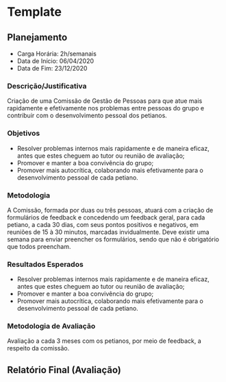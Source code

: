 Template
========

Planejamento
------------

* Carga Horária: 2h/semanais
* Data de Início: 06/04/2020
* Data de Fim: 23/12/2020

### Descrição/Justificativa

Criação de uma Comissão de Gestão de Pessoas para que atue mais rapidamente e efetivamente nos problemas entre pessoas do grupo e contribuir com o desenvolvimento pessoal dos petianos.


### Objetivos

- Resolver problemas internos mais rapidamente e de maneira eficaz, antes que estes cheguem ao tutor ou reunião de avaliação;
- Promover e manter a boa convivência do grupo;
- Promover mais autocrítica, colaborando mais efetivamente para o desenvolvimento pessoal de cada petiano.


### Metodologia

A Comissão, formada por duas ou três pessoas, atuará com a criação de formulários de feedback e concedendo um feedback geral, para cada petiano, a cada 30 dias, com seus pontos positivos e negativos, em reuniões de 15 à 30 minutos, marcadas invidualmente. Deve existir uma semana para enviar preencher os formulários, sendo que não é obrigatório que todos preencham.


### Resultados Esperados

- Resolver problemas internos mais rapidamente e de maneira eficaz, antes que estes cheguem ao tutor ou reunião de avaliação;
- Promover e manter a boa convivência do grupo;
- Promover mais autocrítica, colaborando mais efetivamente para o desenvolvimento pessoal de cada petiano.


### Metodologia de Avaliação

Avaliação a cada 3 meses com os petianos, por meio de feedback, a respeito da comissão.

Relatório Final (Avaliação)
---------------------------
